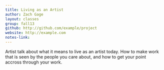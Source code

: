 ```yaml
---
title: Living as an Artist
author: Zach Gage
layout: classes
group: fall13
github: http://github.com/example/project
website: http://example.com
notes-link:
---
```

Artist talk about what it means to live as an artist today. How to make work that is seen by the people you care about, and how to get your point accross through your work.